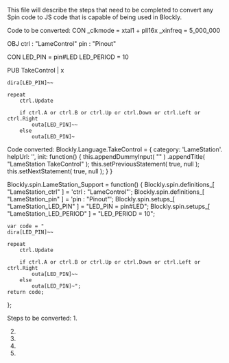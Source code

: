 This file will describe the steps that need to be completed to convert any Spin code to JS code that is capable of being used in Blockly.

Code to be converted:
CON
    _clkmode        = xtal1 + pll16x
    _xinfreq        = 5_000_000

OBJ
    ctrl    : "LameControl"
    pin     : "Pinout"

CON
    LED_PIN = pin#LED
    LED_PERIOD = 10

PUB TakeControl | x

    dira[LED_PIN]~~

    repeat
        ctrl.Update

        if ctrl.A or ctrl.B or ctrl.Up or ctrl.Down or ctrl.Left or ctrl.Right
            outa[LED_PIN]~~
        else
            outa[LED_PIN]~



Code converted:
Blockly.Language.TakeControl = {
    category: 'LameStation'.
    helpUrl: '',
    init: function() {
        this.appendDummyInput( "" )
            .appendTitle( "LameStation TakeControl" );
        this.setPreviousStatement( true, null );
        this.setNextStatement( true, null );
    }
}

Blockly.spin.LameStation_Support = function() {
    Blockly.spin.definitions_[ "LameStation_ctrl" ] = 'ctrl    : "LameControl"';
    Blockly.spin.definitions_[ "LameStation_pin" ] = 'pin     : "Pinout"';
    Blockly.spin.setups_[ "LameStation_LED_PIN" ] = "LED_PIN = pin#LED";
    Blockly.spin.setups_[ "LameStation_LED_PERIOD" ] = "LED_PERIOD = 10";

    var code = "
    dira[LED_PIN]~~

    repeat
        ctrl.Update

        if ctrl.A or ctrl.B or ctrl.Up or ctrl.Down or ctrl.Left or ctrl.Right
            outa[LED_PIN]~~
        else
            outa[LED_PIN]~";
    return code;
};



Steps to be converted:
1.

2.

3.

4.

5.